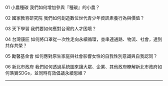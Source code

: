 01 小農種碳
我們如何增加參與『種碳』的小農？

02 國家教育研究院
我們如何創造數位世代青少年資訊素養行為與價值？

03 天下學習
我們要如何應對台灣的人才困境？

04 台灣康匠
如何將口罩從一次性走向永續循環，並串連通路、物流、社會，達到共存共榮？

05 勵馨基金會
如何應對原生家庭與社會影響女性的自我性別意識與自我認同？

06 新北市政府
我們如何透過系統圖來讓大眾、企業、其他政府瞭解新北市政府如何落實SDGs，並同時有效倡議永續思維？

------

